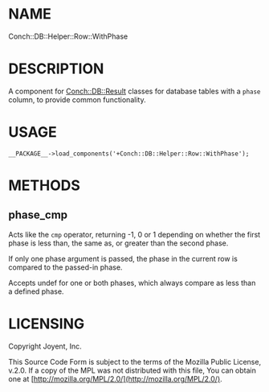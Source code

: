 # NAME

Conch::DB::Helper::Row::WithPhase

# DESCRIPTION

A component for [Conch::DB::Result](../modules/Conch%3A%3ADB%3A%3AResult) classes for database tables with a `phase` column, to
provide common functionality.

# USAGE

```
__PACKAGE__->load_components('+Conch::DB::Helper::Row::WithPhase');
```

# METHODS

## phase\_cmp

Acts like the `cmp` operator, returning -1, 0 or 1 depending on whether the first phase is
less than, the same as, or greater than the second phase.

If only one phase argument is passed, the phase in the current row is compared to the passed-in
phase.

Accepts undef for one or both phases, which always compare as less than a defined phase.

# LICENSING

Copyright Joyent, Inc.

This Source Code Form is subject to the terms of the Mozilla Public License,
v.2.0. If a copy of the MPL was not distributed with this file, You can obtain
one at [http://mozilla.org/MPL/2.0/](http://mozilla.org/MPL/2.0/).
